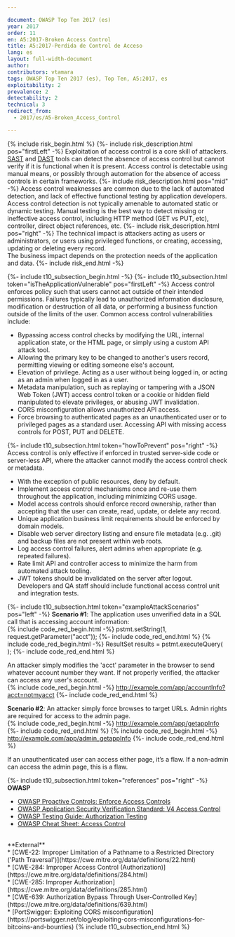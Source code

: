 ```yaml
---

document: OWASP Top Ten 2017 (es)
year: 2017
order: 11
en: A5:2017-Broken Access Control
title: A5:2017-Perdida de Control de Acceso
lang: es
layout: full-width-document
author:
contributors: vtamara
tags: OWASP Top Ten 2017 (es), Top Ten, A5:2017, es
exploitability: 2
prevalence: 2
detectability: 2
technical: 3
redirect_from:
  - 2017/es/A5-Broken_Access_Control

---
```


{% include risk_begin.html %}
{%- include risk_description.html pos="firstLeft" -%}
Exploitation of access control is a core skill of attackers. [SAST](/www-community/Source_Code_Analysis_Tools) and [DAST](/www-community/Vulnerability_Scanning_Tools) tools can detect the absence of access control but cannot verify if it is functional when it is present. Access control is detectable using manual means, or possibly through automation for the absence of access controls in certain frameworks.
{%- include risk_description.html pos="mid" -%} Access control weaknesses are common due to the lack of automated detection, and lack of effective functional testing by application developers.<br>
Access control detection is not typically amenable to automated static or dynamic testing. Manual testing is the best way to detect missing or ineffective access control, including HTTP method (GET vs PUT, etc), controller, direct object references, etc.
{%- include risk_description.html pos="right" -%}
The technical impact is attackers acting as users or administrators, or users using privileged functions, or creating, accessing, updating or deleting every record.<br>
The business impact depends on the protection needs of the application and data.
{%- include risk_end.html -%}

{%- include t10_subsection_begin.html -%}
{%- include t10_subsection.html token="isTheApplicationVulnerable" pos="firstLeft" -%}
Access control enforces policy such that users cannot act outside of their intended permissions. Failures typically lead to unauthorized information disclosure, modification or destruction of all data, or performing a business function outside of the limits of the user. Common access control vulnerabilities include:<br>
* Bypassing access control checks by modifying the URL, internal application state, or the HTML page, or simply using a custom API attack tool.<br>
* Allowing the primary key to be changed to another's users record, permitting viewing or editing someone else's account.<br>
* Elevation of privilege. Acting as a user without being logged in, or acting as an admin when logged in as a user.<br>
* Metadata manipulation, such as replaying or tampering with a JSON Web Token (JWT) access control token or a cookie or hidden field manipulated to elevate privileges, or abusing JWT invalidation.<br>
* CORS misconfiguration allows unauthorized API access.<br>
* Force browsing to authenticated pages as an unauthenticated user or to privileged pages as a standard user. Accessing API with missing access controls for POST, PUT and DELETE.

{%- include t10_subsection.html token="howToPrevent" pos="right" -%}
Access control is only effective if enforced in trusted server-side code or server-less API, where the attacker cannot modify the access control check or metadata.<br>
* With the exception of public resources, deny by default.<br>
* Implement access control mechanisms once and re-use them throughout the application, including minimizing CORS usage.<br>
* Model access controls should enforce record ownership, rather than accepting that the user can create, read, update, or delete any record.<br>
* Unique application business limit requirements should be enforced by domain models.<br>
* Disable web server directory listing and ensure file metadata (e.g. .git) and backup files are not present within web roots.<br>
* Log access control failures, alert admins when appropriate (e.g. repeated failures).<br>
* Rate limit API and controller access to minimize the harm from automated attack tooling.<br>
* JWT tokens should be invalidated on the server after logout.<br>
Developers and QA staff should include functional access control unit and integration tests.

{%- include t10_subsection.html token="exampleAttackScenarios" pos="left" -%}
**Scenario #1**: The application uses unverified data in a SQL call that is accessing account information:<br>
    {% include code_red_begin.html -%} pstmt.setString(1, request.getParameter("acct")); {%- include code_red_end.html %}
    {% include code_red_begin.html -%} ResultSet results = pstmt.executeQuery( ); {%- include code_red_end.html %}

An attacker simply modifies the 'acct' parameter in the browser to send whatever account number they want. If not properly verified, the attacker can access any user's account.<br>
    {% include code_red_begin.html -%} http://example.com/app/accountInfo?acct=notmyacct {%- include code_red_end.html %}

**Scenario #2**: An attacker simply force browses to target URLs. Admin rights are required for access to the admin page.<br>
    {% include code_red_begin.html -%} http://example.com/app/getappInfo {%- include code_red_end.html %}
    {% include code_red_begin.html -%} http://example.com/app/admin_getappInfo {%- include code_red_end.html %}

If an unauthenticated user can access either page, it’s a flaw. If a non-admin can access the admin page, this is a flaw.

{%- include t10_subsection.html token="references" pos="right" -%}
**OWASP**<br>
* [OWASP Proactive Controls: Enforce Access Controls](/www-project-proactive-controls/v3/en/c7-enforce-access-controls)<br>
* [OWASP Application Security Verification Standard: V4 Access Control](/www-project-application-security-verification-standard)<br>
* [OWASP Testing Guide: Authorization Testing](/www-project-web-security-testing-guide/latest/4-Web_Application_Security_Testing/05-Authorization_Testing/README)<br>
* [OWASP Cheat Sheet: Access Control](https://cheatsheetseries.owasp.org/cheatsheets/Access_Control_Cheat_Sheet.html)<br>
<br>
**External**<br>
* [CWE-22: Improper Limitation of a Pathname to a Restricted Directory ('Path Traversal')](https://cwe.mitre.org/data/definitions/22.html)<br>
* [CWE-284: Improper Access Control (Authorization)](https://cwe.mitre.org/data/definitions/284.html)<br>
* [CWE-285: Improper Authorization](https://cwe.mitre.org/data/definitions/285.html)<br>
* [CWE-639: Authorization Bypass Through User-Controlled Key](https://cwe.mitre.org/data/definitions/639.html)<br>
* [PortSwigger: Exploiting CORS misconfiguration](https://portswigger.net/blog/exploiting-cors-misconfigurations-for-bitcoins-and-bounties)
{% include t10_subsection_end.html %}
